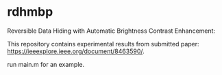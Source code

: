 # rdhmbp
Reversible Data Hiding with Automatic Brightness Contrast Enhancement:

This repository contains experimental results from submitted paper: https://ieeexplore.ieee.org/document/8463590/. 

run main.m for an example.
